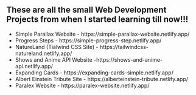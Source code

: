 <h2> These are all the small Web Development Projects from when I started learning till now!!! </h2>
<ul> 
  <li> Simple Parallax Website - https://simple-parallax-website.netlify.app/</li>
  <li> Progress Steps - https://simple-progress-step.netlify.app/</li>
  <li> NatureLand (Tialwind CSS Site) - https://tailwindcss-natureland.netlify.app/</li>
  <li> Shows and Anime API Website -https://shows-and-anime-api.netlify.app/</li>
  <li> Expanding Cards - https://expanding-cards-simple.netlify.app/</li>
  <li> Albert Einstein Tribute Site - https://alberteinstein-tribute.netlify.app/</li>
  <li> Paralex Website - https://paralex-website.netlify.app/</li>
</ul>

